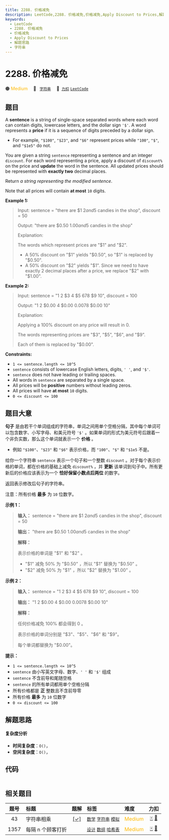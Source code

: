 ```yaml
---
title: 2288. 价格减免
description: LeetCode,2288. 价格减免,价格减免,Apply Discount to Prices,解题思路,字符串
keywords:
  - LeetCode
  - 2288. 价格减免
  - 价格减免
  - Apply Discount to Prices
  - 解题思路
  - 字符串
---
```


# 2288. 价格减免

🟠 <font color=#ffb800>Medium</font>&emsp; 🔖&ensp; [`字符串`](/tag/string.md)&emsp; 🔗&ensp;[`力扣`](https://leetcode.cn/problems/apply-discount-to-prices) [`LeetCode`](https://leetcode.com/problems/apply-discount-to-prices)

## 题目

A **sentence** is a string of single-space separated words where each word can
contain digits, lowercase letters, and the dollar sign `'$'`. A word
represents a **price** if it is a sequence of digits preceded by a dollar
sign.

  * For example, `"$100"`, `"$23"`, and `"$6"` represent prices while `"100"`, `"$"`, and `"$1e5"` do not.

You are given a string `sentence` representing a sentence and an integer
`discount`. For each word representing a price, apply a discount of
`discount%` on the price and **update** the word in the sentence. All updated
prices should be represented with **exactly two** decimal places.

Return _a string representing the modified sentence_.

Note that all prices will contain **at most** `10` digits.



**Example 1:**

> Input: sentence = "there are $1 $2 and 5$ candies in the shop", discount = 50
> 
> Output: "there are $0.50 $1.00 and 5$ candies in the shop"
> 
> Explanation: 
> 
> The words which represent prices are "$1" and "$2". 
> - A 50% discount on "$1" yields "$0.50", so "$1" is replaced by "$0.50".
> - A 50% discount on "$2" yields "$1". Since we need to have exactly 2 decimal places after a price, we replace "$2" with "$1.00".

**Example 2:**

> Input: sentence = "1 2 $3 4 $5 $6 7 8$ $9 $10$", discount = 100
> 
> Output: "1 2 $0.00 4 $0.00 $0.00 7 8$ $0.00 $10$"
> 
> Explanation: 
> 
> Applying a 100% discount on any price will result in 0.
> 
> The words representing prices are "$3", "$5", "$6", and "$9".
> 
> Each of them is replaced by "$0.00".

**Constraints:**

  * `1 <= sentence.length <= 10^5`
  * `sentence` consists of lowercase English letters, digits, `' '`, and `'$'`.
  * `sentence` does not have leading or trailing spaces.
  * All words in `sentence` are separated by a single space.
  * All prices will be **positive** numbers without leading zeros.
  * All prices will have **at most** `10` digits.
  * `0 <= discount <= 100`


## 题目大意

**句子** 是由若干个单词组成的字符串，单词之间用单个空格分隔，其中每个单词可以包含数字、小写字母、和美元符号 `'$'`
。如果单词的形式为美元符号后跟着一个非负实数，那么这个单词就表示一个 **价格** 。

  * 例如 `"$100"`、`"$23"` 和 `"$6"` 表示价格，而 `"100"`、`"$"` 和 `"$1e5` 不是。

给你一个字符串 `sentence` 表示一个句子和一个整数 `discount` 。对于每个表示价格的单词，都在价格的基础上减免 `discount%`
，并 **更新** 该单词到句子中。所有更新后的价格应该表示为一个 **恰好保留小数点后两位** 的数字。

返回表示修改后句子的字符串。

注意：所有价格 **最多** 为 `10` 位数字。



**示例 1：**

> 
> 
> 
> 
> 
> **输入：** sentence = "there are $1 $2 and 5$ candies in the shop", discount = 50
> 
> **输出：** "there are $0.50 $1.00 and 5$ candies in the shop"
> 
> **解释：**
> 
> 表示价格的单词是 "$1" 和 "$2" 。 
> - "$1" 减免 50% 为 "$0.50" ，所以 "$1" 替换为 "$0.50" 。
> - "$2" 减免 50% 为 "$1" ，所以 "$2" 替换为 "$1.00" 。

**示例 2：**

> 
> 
> 
> 
> 
> **输入：** sentence = "1 2 $3 4 $5 $6 7 8$ $9 $10$", discount = 100
> 
> **输出：** "1 2 $0.00 4 $0.00 $0.00 7 8$ $0.00 $10$"
> 
> **解释：**
> 
> 任何价格减免 100% 都会得到 0 。
> 
> 表示价格的单词分别是 "$3"、"$5"、"$6" 和 "$9"。
> 
> 每个单词都替换为 "$0.00"。
> 
> 



**提示：**

  * `1 <= sentence.length <= 10^5`
  * `sentence` 由小写英文字母、数字、`' '` 和 `'$'` 组成
  * `sentence` 不含前导和尾随空格
  * `sentence` 的所有单词都用单个空格分隔
  * 所有价格都是 **正** 整数且不含前导零
  * 所有价格 **最多** 为  `10` 位数字
  * `0 <= discount <= 100`


## 解题思路

#### 复杂度分析

- **时间复杂度**：`O()`，
- **空间复杂度**：`O()`，

## 代码

```javascript

```

## 相关题目

<!-- prettier-ignore -->
| 题号 | 标题 | 题解 | 标签 | 难度 | 力扣 |
| :------: | :------ | :------: | :------ | :------ | :------: |
| 43 | 字符串相乘 | [[✓]](/problem/0043.md) |  [`数学`](/tag/math.md) [`字符串`](/tag/string.md) [`模拟`](/tag/simulation.md) | <font color=#ffb800>Medium</font> | [🀄️](https://leetcode.cn/problems/multiply-strings) [🔗](https://leetcode.com/problems/multiply-strings) |
| 1357 | 每隔 n 个顾客打折 |  |  [`设计`](/tag/design.md) [`数组`](/tag/array.md) [`哈希表`](/tag/hash-table.md) | <font color=#ffb800>Medium</font> | [🀄️](https://leetcode.cn/problems/apply-discount-every-n-orders) [🔗](https://leetcode.com/problems/apply-discount-every-n-orders) |